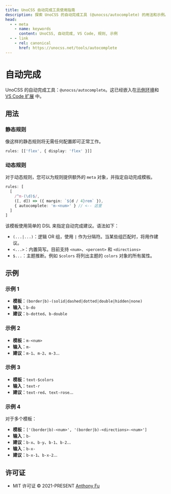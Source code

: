 ```yaml
---
title: UnoCSS 自动完成工具使用指南
description: 探索 UnoCSS 的自动完成工具 (@unocss/autocomplete) 的用法和示例。
head:
  - - meta
    - name: keywords
      content: UnoCSS, 自动完成, VS Code, 规则, 示例
  - - link
    - rel: canonical
      href: https://unocss.net/tools/autocomplete
---
```


# 自动完成

UnoCSS 的自动完成工具：`@unocss/autocomplete`。这已经嵌入在<a href="/play" target="_blank" rel="noreferrer">示例环境</a>和 [VS Code 扩展](/integrations/vscode) 中。

## 用法

### 静态规则

像这样的静态规则将无需任何配置即可正常工作。

```ts
rules: [['flex', { display: 'flex' }]]
```

### 动态规则

对于动态规则，您可以为规则提供额外的 `meta` 对象，并指定自动完成模板。

```ts
rules: [
  [
    /^m-(\d)$/,
    ([, d]) => ({ margin: `${d / 4}rem` }),
    { autocomplete: 'm-<num>' } // <-- 这里
  ]
]
```

该模板使用简单的 DSL 来指定自动完成建议。语法如下：

- `(...|...)`：逻辑 OR 组，使用 `|` 作为分隔符。当某些组匹配时，将用作建议。
- `<...>`：内置简写。目前支持 `<num>`、`<percent>` 和 `<directions>`
- `$...`：主题推断。例如 `$colors` 将列出主题的 `colors` 对象的所有属性。

## 示例

### 示例 1

- **模板**：`(border|b)-(solid|dashed|dotted|double|hidden|none)`
- **输入**：`b-do`
- **建议**：`b-dotted`、`b-double`

### 示例 2

- **模板**：`m-<num>`
- **输入**：`m-`
- **建议**：`m-1`、`m-2`、`m-3`…

### 示例 3

- **模板**：`text-$colors`
- **输入**：`text-r`
- **建议**：`text-red`、`text-rose`…

### 示例 4

对于多个模板：

- **模板**：`['(border|b)-<num>', '(border|b)-<directions>-<num>']`
- **输入**：`b-`
- **建议**：`b-x`、`b-y`、`b-1`、`b-2`…
- **输入**：`b-x-`
- **建议**：`b-x-1`、`b-x-2`…

## 许可证

- MIT 许可证 &copy; 2021-PRESENT [Anthony Fu](https://github.com/antfu)
